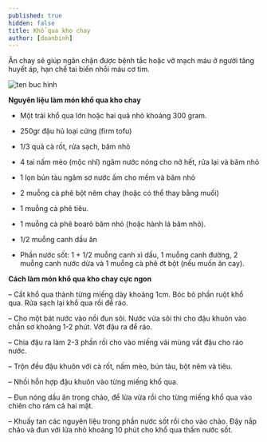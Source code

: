 ```yaml
---
published: true
hidden: false
title: Khổ qua kho chay
author: [doanbinh] 
---
```

Ăn chay sẽ giúp ngăn chặn được bệnh tắc hoặc vỡ mạch máu ở người tăng huyết áp, hạn chế tai biến nhồi máu cơ tim.

![ten buc hinh](http://sotaydaubep.net/upload/Dainty/kho_qua_kho_chay.jpg "ten buc hinh")


**Nguyên liệu làm món khổ qua kho chay**

+ Một trái khổ qua lớn hoặc hai quả nhỏ khoảng 300 gram.

+ 250gr đậu hủ loại cứng (firm tofu)

+ 1/3 quả cà rốt, rửa sạch, băm nhỏ

+ 4 tai nấm mèo (mộc nhĩ) ngâm nước nóng cho nở hết, rửa lại và băm nhỏ

+ 1 lọn bún tàu ngâm sơ nước ấm cho mềm và băm nhỏ

+ 2 muỗng cà phê bột nêm chay (hoặc có thể thay bằng muối)

+ 1 muỗng cà phê tiêu.

+ 1 muỗng cà phê boarô băm nhỏ (hoặc hành lá băm nhỏ).

+ 1/2 muỗng canh dầu ăn

+ Phần nước sốt: 1 + 1/2 muỗng canh xì dầu, 1 muỗng canh đường, 2 muỗng canh nước dừa và 1 muỗng cà phê ớt bột (nếu muốn ăn cay).

**Cách làm món khổ qua kho chay cực ngon**

– Cắt khổ qua thành từng miếng dày khoảng 1cm. Bóc bỏ phần ruột khổ qua. Rửa sạch lại khổ qua rồi để ráo.

– Cho một bát nước vào nồi đun sôi. Nước vừa sôi thì cho đậu khuôn vào chần sơ khoảng 1-2 phút. Vớt đậu ra để ráo.

– Chia đậu ra làm 2-3 phần rồi cho vào miếng vải mùng vắt đậu cho ráo nước.

– Trộn đều đậu khuôn với cà rốt, nấm mèo, bún tàu, bột nêm và tiêu.

– Nhồi hỗn hợp đậu khuôn vào từng miếng khổ qua.

– Đun nóng dầu ăn trong chảo, để lửa vừa rồi cho từng miếng khổ qua vào chiên cho rám cả hai mặt.

– Khuấy tan các nguyên liệu trong phần nước sốt rồi cho vào chảo. Đậy nắp chảo và đun với lửa nhỏ khoảng 10 phút cho khổ qua thấm nước sốt.
